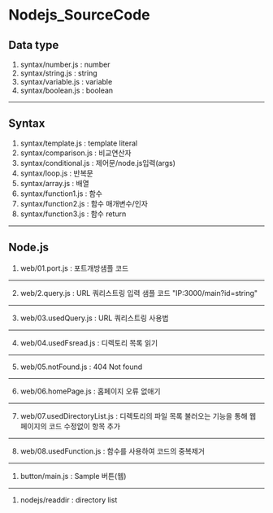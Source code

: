 # Nodejs_SourceCode

## Data type
1) syntax/number.js : number
2) syntax/string.js : string
3) syntax/variable.js : variable
4) syntax/boolean.js : boolean

---

## Syntax
1) syntax/template.js : template literal
2) syntax/comparison.js : 비교연산자
3) syntax/conditional.js : 제어문/node.js입력(args)
4) syntax/loop.js : 반복문
5) syntax/array.js : 배열
6) syntax/function1.js : 함수
7) syntax/function2.js : 함수 매개변수/인자
8) syntax/function3.js : 함수 return

---

## Node.js
1) web/01.port.js : 포트개방샘플 코드

---

2) web/2.query.js : URL 쿼리스트링 입력 샘플 코드 "IP:3000/main?id=string"

---

3) web/03.usedQuery.js : URL 쿼리스트링 사용법

---

4) web/04.usedFsread.js : 디렉토리 목록 읽기

---

5) web/05.notFound.js : 404 Not found 

---

6) web/06.homePage.js : 홈페이지 오류 없애기

---

7) web/07.usedDirectoryList.js : 디렉토리의 파일  목록 불러오는 기능을 통해 웹 페이지의 코드 수정없이 항목 추가

---

8) web/08.usedFunction.js : 함수를 사용하여 코드의 중복제거

---

1) button/main.js : Sample 버튼(웹)

---

1) nodejs/readdir : directory list

